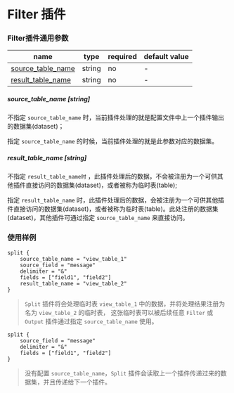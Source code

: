 # Filter 插件

### Filter插件通用参数

| name | type | required | default value |
| --- | --- | --- | --- |
| [source_table_name](#source_table_name-string) | string | no | - |
| [result_table_name](#result_table_name-string) | string | no | - |


##### source_table_name [string]

不指定 `source_table_name` 时，当前插件处理的就是配置文件中上一个插件输出的数据集(dataset)；

指定 `source_table_name` 的时候，当前插件处理的就是此参数对应的数据集。

##### result_table_name [string]

不指定 `result_table_name时` ，此插件处理后的数据，不会被注册为一个可供其他插件直接访问的数据集(dataset)，或者被称为临时表(table);

指定 `result_table_name` 时，此插件处理后的数据，会被注册为一个可供其他插件直接访问的数据集(dataset)，或者被称为临时表(table)。此处注册的数据集(dataset)，其他插件可通过指定 `source_table_name` 来直接访问。

### 使用样例

```
split {
    source_table_name = "view_table_1"
    source_field = "message"
    delimiter = "&"
    fields = ["field1", "field2"]
    result_table_name = "view_table_2"
}
```

> `Split` 插件将会处理临时表 `view_table_1` 中的数据，并将处理结果注册为名为 `view_table_2` 的临时表， 这张临时表可以被后续任意 `Filter` 或 `Output` 插件通过指定 `source_table_name` 使用。

```
split {
    source_field = "message"
    delimiter = "&"
    fields = ["field1", "field2"]
}
```

> 没有配置 `source_table_name`，`Split` 插件会读取上一个插件传递过来的数据集，并且传递给下一个插件。